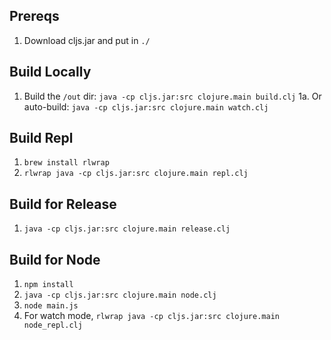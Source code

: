 ## Prereqs
1. Download cljs.jar and put in `./`

## Build Locally
1. Build the `/out` dir: `java -cp cljs.jar:src clojure.main build.clj`
1a. Or auto-build: `java -cp cljs.jar:src clojure.main watch.clj`

## Build Repl

1. `brew install rlwrap`
2. `rlwrap java -cp cljs.jar:src clojure.main repl.clj`

## Build for Release

1. `java -cp cljs.jar:src clojure.main release.clj`

## Build for Node

1. `npm install`
2. `java -cp cljs.jar:src clojure.main node.clj`
3. `node main.js`
4. For watch mode, `rlwrap java -cp cljs.jar:src clojure.main node_repl.clj`
